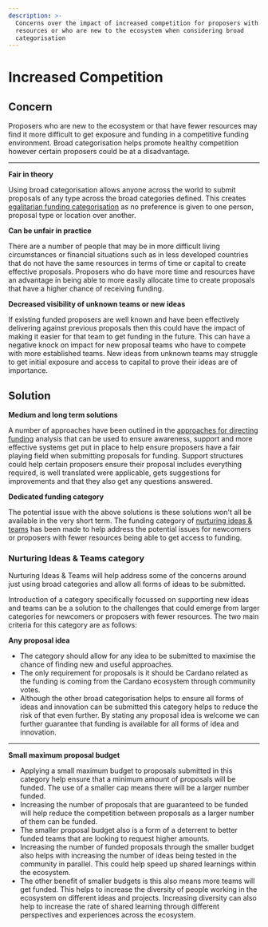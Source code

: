 ```yaml
---
description: >-
  Concerns over the impact of increased competition for proposers with fewer
  resources or who are new to the ecosystem when considering broad
  categorisation
---
```


# Increased Competition

## Concern

Proposers who are new to the ecosystem or that have fewer resources may find it more difficult to get exposure and funding in a competitive funding environment. Broad categorisation helps promote healthy competition however certain proposers could be at a disadvantage.

****

**Fair in theory**

Using broad categorisation allows anyone across the world to submit proposals of any type across the broad categories defined. This creates [egalitarian funding categorisation](../../../analysis/egalitarian-funding-categorisation.md) as no preference is given to one person, proposal type or location over another.



**Can be unfair in practice**

There are a number of people that may be in more difficult living circumstances or financial situations such as in less developed countries that do not have the same resources in terms of time or capital to create effective proposals. Proposers who do have more time and resources have an advantage in being able to more easily allocate time to create proposals that have a higher chance of receiving funding.



**Decreased visibility of unknown teams or new ideas**

If existing funded proposers are well known and have been effectively delivering against previous proposals then this could have the impact of making it easier for that team to get funding in the future. This can have a negative knock on impact for new proposal teams who have to compete with more established teams. New ideas from unknown teams may struggle to get initial exposure and access to capital to prove their ideas are of importance.



## Solution

**Medium and long term solutions**

A number of approaches have been outlined in the [approaches for directing funding](../../../analysis/approaches-for-directing-funding.md) analysis that can be used to ensure awareness, support and more effective systems get put in place to help ensure proposers have a fair playing field when submitting proposals for funding. Support structures could help certain proposers ensure their proposal includes everything required, is well translated were applicable, gets suggestions for improvements and that they also get any questions answered.



**Dedicated funding category**

The potential issue with the above solutions is these solutions won't all be available in the very short term. The funding category of [nurturing ideas & teams](../../../funding-categories/nurturing-ideas-and-teams.md) has been made to help address the potential issues for newcomers or proposers with fewer resources being able to get access to funding.



### Nurturing Ideas & Teams category

Nurturing Ideas & Teams will help address some of the concerns around just using broad categories and allow all forms of ideas to be submitted.

Introduction of a category specifically focussed on supporting new ideas and teams can be a solution to the challenges that could emerge from larger categories for newcomers or proposers with fewer resources. The two main criteria for this category are as follows:



**Any proposal idea**

* The category should allow for any idea to be submitted to maximise the chance of finding new and useful approaches.
* The only requirement for proposals is it should be Cardano related as the funding is coming from the Cardano ecosystem through community votes.
* Although the other broad categorisation helps to ensure all forms of ideas and innovation can be submitted this category helps to reduce the risk of that even further. By stating any proposal idea is welcome we can further guarantee that funding is available for all forms of idea and innovation.

****

**Small maximum proposal budget**

* Applying a small maximum budget to proposals submitted in this category help ensure that a minimum amount of proposals will be funded. The use of a smaller cap means there will be a larger number funded.
* Increasing the number of proposals that are guaranteed to be funded will help reduce the competition between proposals as a larger number of them can be funded.
* The smaller proposal budget also is a form of a deterrent to better funded teams that are looking to request higher amounts.
* Increasing the number of funded proposals through the smaller budget also helps with increasing the number of ideas being tested in the community in parallel. This could help speed up shared learnings within the ecosystem.
* The other benefit of smaller budgets is this also means more teams will get funded. This helps to increase the diversity of people working in the ecosystem on different ideas and projects. Increasing diversity can also help to increase the rate of shared learning through different perspectives and experiences across the ecosystem.
